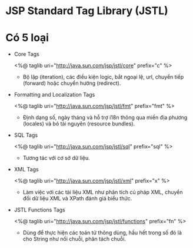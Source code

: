 # JSP Standard Tag Library (JSTL)

# Có 5 loại

- Core Tags

	<%@ taglib uri="http://java.sun.com/jsp/jstl/core" prefix="c" %>

	+ Bộ lặp (iteration), các điều kiện logic, bắt ngoại lệ, url, chuyển tiếp (forward) hoặc chuyển hướng (redirect).
	
- Formatting and Localization Tags

	<%@ taglib uri="http://java.sun.com/jsp/jstl/fmt" prefix="fmt" %>
	
	+ Định dạng số, ngày tháng và hỗ trợ i18n thông qua miền địa phương (locales) và bó tài nguyên (resource bundles).
	
- SQL Tags

	<%@ taglib uri="http://java.sun.com/jsp/jstl/sql" prefix="sql" %>
	
	+ Tương tác với cơ sở dữ liệu.
	
- XML Tags

	<%@ taglib uri="http://java.sun.com/jsp/jstl/xml" prefix="x" %>
	
	+  Làm việc với các tài liệu XML như phân tích cú pháp XML, chuyển đổi dữ liệu XML và XPath đánh giá biểu thức.
	
- JSTL Functions Tags

	<%@ taglib uri="http://java.sun.com/jsp/jstl/functions" prefix="fn" %>
	
	+ Dùng để thực hiện các toán tử thông dùng, hầu hết trong số đó là cho String như nối chuỗi, phân tách chuỗi.